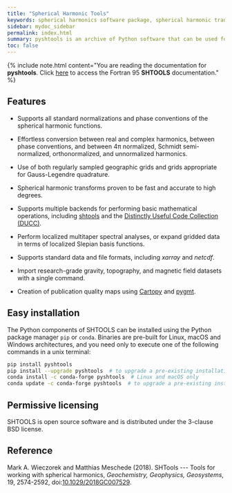 ```yaml
---
title: "Spherical Harmonic Tools"
keywords: spherical harmonics software package, spherical harmonic transform, legendre functions, multitaper spectral analysis, Slepian functions, fortran, Python, gravity, magnetic field
sidebar: mydoc_sidebar
permalink: index.html
summary: pyshtools is an archive of Python software that can be used for spherical harmonic transforms, multitaper spectral analyses, expansions of gridded data into Slepian basis functions, and standard operations on global gravitational and magnetic field data.
toc: false
---
```


{% include note.html content="You are reading the documentation for **pyshtools**. Click [here](index-fortran.html) to access the Fortran 95 **SHTOOLS** documentation." %}

## Features

* Supports all standard normalizations and phase conventions of the spherical harmonic functions.

* Effortless conversion between real and complex harmonics, between phase conventions, and between 4&pi; normalized, Schmidt semi-normalized, orthonormalized, and unnormalized harmonics.

* Use of both regularly sampled geographic grids and grids appropriate for Gauss-Legendre quadrature.

* Spherical harmonic transforms proven to be fast and accurate to high degrees.

* Supports multiple backends for performing basic mathematical operations, including [shtools](index-fortran.html) and the [Distinctly Useful Code Collection (DUCC)](https://gitlab.mpcdf.mpg.de/mtr/ducc).

* Perform localized multitaper spectral analyses, or expand gridded data in terms of localized Slepian basis functions.

* Supports standard data and file formats, including *xarray* and *netcdf*.

* Import research-grade gravity, topography, and magnetic field datasets with a single command.

* Creation of publication quality maps using [Cartopy](https://scitools.org.uk/cartopy) and [pygmt](https://www.pygmt.org/).

## Easy installation

The Python components of SHTOOLS can be installed using the Python package manager `pip` or `conda`. Binaries are pre-built for Linux, macOS and Windows architectures, and you need only to execute one of the following commands in a unix terminal:

```bash
pip install pyshtools
pip install --upgrade pyshtools  # to upgrade a pre-existing installation
conda install -c conda-forge pyshtools  # Linux and macOS only
conda update -c conda-forge pyshtools  # to upgrade a pre-existing installation
```

## Permissive licensing

SHTOOLS is open source software and is distributed under the 3-clause BSD license.

## Reference

Mark A. Wieczorek and Matthias Meschede (2018). SHTools --- Tools for working with spherical harmonics, *Geochemistry, Geophysics, Geosystems*, 19, 2574-2592, doi:[10.1029/2018GC007529](https://doi.org/10.1029/2018GC007529).
